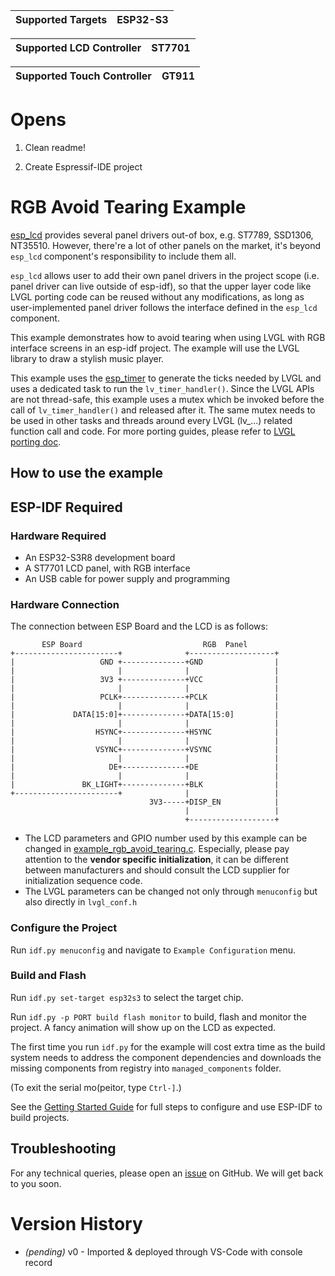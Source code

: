 | Supported Targets | ESP32-S3 |
| ----------------- | -------- |

| Supported LCD Controller    | ST7701 |
| ----------------------------| -------|

| Supported Touch Controller  |  GT911 |
| ----------------------------| -------|

# Opens

1. Clean readme!

2. Create Espressif-IDE project

# RGB Avoid Tearing Example

[esp_lcd](https://docs.espressif.com/projects/esp-idf/en/latest/esp32/api-reference/peripherals/lcd.html) provides several panel drivers out-of box, e.g. ST7789, SSD1306, NT35510. However, there're a lot of other panels on the market, it's beyond `esp_lcd` component's responsibility to include them all.

`esp_lcd` allows user to add their own panel drivers in the project scope (i.e. panel driver can live outside of esp-idf), so that the upper layer code like LVGL porting code can be reused without any modifications, as long as user-implemented panel driver follows the interface defined in the `esp_lcd` component.

This example demonstrates how to avoid tearing when using LVGL with RGB interface screens in an esp-idf project. The example will use the LVGL library to draw a stylish music player.

This example uses the [esp_timer](https://docs.espressif.com/projects/esp-idf/en/latest/esp32/api-reference/system/esp_timer.html) to generate the ticks needed by LVGL and uses a dedicated task to run the `lv_timer_handler()`. Since the LVGL APIs are not thread-safe, this example uses a mutex which be invoked before the call of `lv_timer_handler()` and released after it. The same mutex needs to be used in other tasks and threads around every LVGL (lv_...) related function call and code. For more porting guides, please refer to [LVGL porting doc](https://docs.lvgl.io/master/porting/index.html).

## How to use the example

## ESP-IDF Required

### Hardware Required

* An ESP32-S3R8 development board
* A ST7701 LCD panel, with RGB interface
* An USB cable for power supply and programming

### Hardware Connection

The connection between ESP Board and the LCD is as follows:

```
       ESP Board                           RGB  Panel
+-----------------------+              +-------------------+
|                   GND +--------------+GND                |
|                       |              |                   |
|                   3V3 +--------------+VCC                |
|                       |              |                   |
|                   PCLK+--------------+PCLK               |
|                       |              |                   |
|             DATA[15:0]+--------------+DATA[15:0]         |
|                       |              |                   |
|                  HSYNC+--------------+HSYNC              |
|                       |              |                   |
|                  VSYNC+--------------+VSYNC              |
|                       |              |                   |
|                     DE+--------------+DE                 |
|                       |              |                   |
|               BK_LIGHT+--------------+BLK                |
+-----------------------+              |                   |
                               3V3-----+DISP_EN            |
                                       |                   |
                                       +-------------------+
```

* The LCD parameters and GPIO number used by this example can be changed in [example_rgb_avoid_tearing.c](main/example_rgb_avoid_tearing.c). Especially, please pay attention to the **vendor specific initialization**, it can be different between manufacturers and should consult the LCD supplier for initialization sequence code.
* The LVGL parameters can be changed not only through `menuconfig` but also directly in `lvgl_conf.h`

### Configure the Project

Run `idf.py menuconfig` and navigate to `Example Configuration` menu.

### Build and Flash

Run `idf.py set-target esp32s3` to select the target chip.

Run `idf.py -p PORT build flash monitor` to build, flash and monitor the project. A fancy animation will show up on the LCD as expected.

The first time you run `idf.py` for the example will cost extra time as the build system needs to address the component dependencies and downloads the missing components from registry into `managed_components` folder.

(To exit the serial mo(peitor, type ``Ctrl-]``.)

See the [Getting Started Guide](https://docs.espressif.com/projects/esp-idf/en/latest/get-started/index.html) for full steps to configure and use ESP-IDF to build projects.

## Troubleshooting

For any technical queries, please open an [issue](https://github.com/espressif/esp-iot-solution/issues) on GitHub. We will get back to you soon.

# Version History

- _(pending)_ v0 - Imported & deployed through VS-Code with console record

